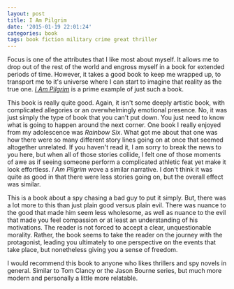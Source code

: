 ```yaml
---
layout: post
title: I Am Pilgrim
date: '2015-01-19 22:01:24'
categories: book
tags: book fiction military crime great thriller
---
```


Focus is one of the attributes that I like most about myself.
It allows me to drop out of the rest of the world and engross
myself in a book for extended periods of time. However, it takes
a good book to keep me wrapped up, to transport me to it's universe
where I can start to imagine that reality as the true one.
[*I Am Pilgrim*][pilgrim-amazon] is a prime example of just such
a book.

This book is really quite good. Again, it isn't some deeply
artistic book, with complicated allegories or an overwhelmingly
emotional presence. No, it was just simply the type of book
that you can't put down. You just need to know what is going
to happen around the next corner. One book I really enjoyed
from my adolescence was *Rainbow Six*. What got me about that
one was how there were so many different story lines going on
at once that seemed altogether unrelated. If you haven't read
it, I am sorry to break the news to you here, but when all
of those stories collide, I felt one of those moments of awe
as if seeing someone perform a complicated athletic feat yet
make it look effortless. *I Am Pilgrim* wove a similar
narrative. I don't think it was quite as good in that there were
less stories going on, but the overall effect was similar.

This is a book about a spy chasing a bad guy to put it simply.
But, there was a lot more to this than just plain good versus
plain evil. There was nuance to the good that made him seem
less wholesome, as well as nuance to the evil that made you
feel compassion or at least an understanding of his motivations.
The reader is not forced to accept a clear, unquestionable
morality. Rather, the book seems to take the reader on the
journey with the protagonist, leading you ultimately to one
perspective on the events that take place, but nonetheless
giving you a sense of freedom.

I would recommend this book to anyone who likes thrillers
and spy novels in general. Similar to Tom Clancy or
the Jason Bourne series, but much more modern and personally
a little more relatable.


[pilgrim-amazon]:   smile.amazon.com/dp/B00DPM90C4
